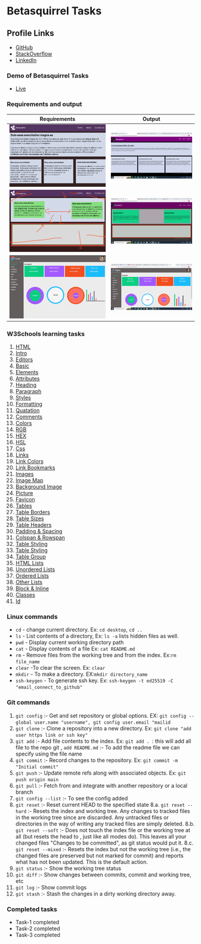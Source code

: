 # Betasquirrel Tasks

## Profile Links

- [GitHub](https://github.com/ninumariya/betasquirrel-tasks)
- [StackOverflow](https://stackoverflow.com/users/21194459/ninu)
- [LinkedIn](https://www.linkedin.com/in/ninu-sijo-52bb59165)

### Demo of Betasquirrel Tasks

- [Live](https://ninumariya.github.io/betasquirrel-tasks/)

### Requirements and output

| Requirements                                          | Output                                     |
| ----------------------------------------------------- | ------------------------------------------ |
| ![Task 1](images/requirement/task-1-requirements.jpg) | ![Task 1](images/output/task-1-output.png) |
| ![Task 2](images/requirement/task-2-requirement.jpg)  | ![Task 2](images/output/task-2-output.png) |
| ![Task 2](images/requirement/task-3-requirement.jpg)  | ![Task 2](images/output/task-3-output.png) |

### W3Schools learning tasks

1. [HTML](https://www.w3schools.com/html/default.asp)
2. [Intro](https://www.w3schools.com/html/html_intro.asp)
3. [Editors](https://www.w3schools.com/html/html_editors.asp)
4. [Basic](https://www.w3schools.com/html/html_basic.asp)
5. [Elements](https://www.w3schools.com/html/html_elements.asp)
6. [Attributes](https://www.w3schools.com/html/html_attributes.asp)
7. [Heading](https://www.w3schools.com/html/html_headings.asp)
8. [Paragraph](https://www.w3schools.com/html/html_paragraphs.asp)
9. [Styles](https://www.w3schools.com/html/html_styles.asp)
10. [Formatting](https://www.w3schools.com/html/html_formatting.asp)
11. [Quatation](https://www.w3schools.com/html/html_quotation_elements.asp)
12. [Comments](https://www.w3schools.com/html/html_comments.asp)
13. [Colors](https://www.w3schools.com/html/html_colors.asp)
14. [RGB](https://www.w3schools.com/html/html_colors_rgb.asp)
15. [HEX](https://www.w3schools.com/html/html_colors_hex.asp)
16. [HSL](https://www.w3schools.com/html/html_colors_hsl.asp)
17. [Css](https://www.w3schools.com/html/html_css.asp)
18. [Links](https://www.w3schools.com/html/html_links.asp)
19. [Link Colors](https://www.w3schools.com/html/html_links_colors.asp)
20. [Link Bookmarks](https://www.w3schools.com/html/html_links_bookmarks.asp)
21. [Images](https://www.w3schools.com/html/html_images.asp)
22. [Image Map](https://www.w3schools.com/html/html_images_imagemap.asp)
23. [Background Image](https://www.w3schools.com/html/html_images_imagemap.asp)
24. [Picture](https://www.w3schools.com/html/html_images_picture.asp)
25. [Favicon](https://www.w3schools.com/html/html_favicon.asp)
26. [Tables](https://www.w3schools.com/html/html_tables.asp)
27. [Table Borders](https://www.w3schools.com/html/html_table_borders.asp)
28. [Table Sizes](https://www.w3schools.com/html/html_table_sizes.asp)
29. [Table Headers](https://www.w3schools.com/html/html_table_headers.asp)
30. [Padding & Spacing](https://www.w3schools.com/html/html_table_padding_spacing.asp)
31. [Colspan & Rowspan](https://www.w3schools.com/html/html_table_colspan_rowspan.asp)
32. [Table Styling](https://www.w3schools.com/html/html_table_styling.asp)
33. [Table Styling](https://www.w3schools.com/html/html_table_styling.asp)
34. [Table Group](https://www.w3schools.com/html/html_table_colgroup.asp)
35. [HTML Lists](https://www.w3schools.com/html/html_lists.asp)
36. [Unordered Lists](https://www.w3schools.com/html/html_lists_unordered.asp)
37. [Ordered Lists](https://www.w3schools.com/html/html_lists_ordered.asp)
38. [Other Lists](https://www.w3schools.com/html/html_lists_other.asp)
39. [Block & Inline](https://www.w3schools.com/html/html_blocks.asp)
40. [Classes](https://www.w3schools.com/html/html_classes.asp)
41. [Id](https://www.w3schools.com/html/html_id.asp)

### Linux commands

- `cd` - change current directory. Ex: `cd desktop`, `cd ..`
- `ls` - List contents of a directory, Ex: `ls -a` lists hidden files as well.
- `pwd` - Display current working directory path
- `cat` - Display contents of a file Ex: `cat README.md`
- `rm` - Remove files from the working tree and from the index. Ex:`rm file_name`
- `clear` -To clear the screen. Ex: `clear`
- `mkdir` - To make a directory. EX:`mkdir directory_name`
- `ssh-keygen` - To generate ssh key. Ex: `ssh-keygen -t ed25519 -C "email_connect_to_github"`

### Git commands

1. `git config` :- Get and set repository or global options. EX: `git config --global user.name "username", git config user.email "mailid`
2. `git clone` :- Clone a repository into a new directory. Ex: `git clone "add user https link or ssh key"`
3. `git add` :- Add file contents to the index. Ex: `git add . `: this will add all file to the repo git ,
   `add README.md` :- To add the readme file we can specify using the file name
4. `git commit` :- Record changes to the repository. Ex: `git commit -m "Initial commit"`
5. `git push` :- Update remote refs along with associated objects. Ex: `git push origin main`
6. `git pull` :- Fetch from and integrate with another repository or a local branch
7. `git config --list` :- To see the config added
8. `git reset` :- Reset current HEAD to the specified state
   8.a. `git reset --hard` :- Resets the index and working tree. Any changes to tracked files in the working tree since <commit> are discarded. Any untracked files or directories in the way of writing any tracked files are simply deleted.
   8.b. `git reset --soft` :- Does not touch the index file or the working tree at all (but resets the head to <commit>, just like all modes do). This leaves all your changed files "Changes to be committed", as git status would put it.
   8.c. `git reset --mixed` :- Resets the index but not the working tree (i.e., the changed files are preserved but not marked for commit) and reports what has not been updated. This is the default action.
9. `git status` :- Show the working tree status
10. `git diff` :- Show changes between commits, commit and working tree, etc
11. `git log` :- Show commit logs
12. `git stash` :- Stash the changes in a dirty working directory away.

### Completed tasks

- Task-1 completed
- Task-2 completed
- Task-3 completed
